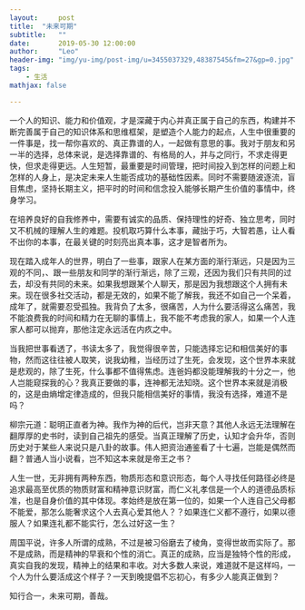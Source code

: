 ```yaml
---
layout:     post
title:  "未来可期"
subtitle:   ""
date:       2019-05-30 12:00:00
author:     "Leo"
header-img: "img/yu-img/post-img/u=3455037329,48387545&fm=27&gp=0.jpg"
tags:
    - 生活
mathjax: false

---
```


一个人的知识、能力和价值观，才是深藏于内心并真正属于自己的东西，构建并不断完善属于自己的知识体系和思维框架，是塑造个人能力的起点，人生中很重要的一件事是，找一帮你喜欢的、真正靠谱的人，一起做有意思的事。我对于朋友和另一半的选择，总体来说，是选择靠谱的、有格局的人，并与之同行，不求走得更快，但求走得更远。人生短暂，最重要是时间管理，把时间投入到怎样的问题上和怎样的人身上，是决定未来人生能否成功的基础性因素。同时不需要随波逐流，盲目焦虑，坚持长期主义，把平时的时间和信念投入能够长期产生价值的事情中，终身学习。



在培养良好的自我修养中，需要有诚实的品质、保持理性的好奇、独立思考，同时又不机械的理解人生的难题。投机取巧算什么本事，藏拙于巧，大智若愚，让人看不出你的本事，在最关键的时刻亮出真本事，这才是智者所为。
 


现在踏入成年人的世界，明白了一些事，跟家人在某方面的渐行渐远，只是因为三观的不同，、跟一些朋友和同学的渐行渐远，除了三观，还因为我们只有共同的过去，却没有共同的未来。如果我想跟某个人聊天，那是因为我想跟这个人拥有未来。现在很多社交活动，都是无效的，如果不能了解我，我还不如自己一个呆着，成年了，就需要忍受孤独。我背负了太多，很痛苦，人为什么要活得这么痛苦，我不能浪费我的时间和精力在无聊的事情上，我不能不考虑我的家人，如果一个人连家人都可以抛弃，那他注定永远活在内疚之中。


当我把世事看透了，书读太多了，我觉得很辛苦，只能选择忘记和相信美好的事物，然而这往往被人取笑，说我幼稚，当经历过了生死，会发现，这个世界本来就是悲观的，除了生死，什么事都不值得焦虑。连爸妈都没能理解我的十分之一，他人岂能窥探我的心？我真正要做的事，连神都无法知晓。这个世界本来就是消极的，这是由熵增定律造成的，但我只能相信美好的事情，我没有选择，难道不是吗？


柳宗元道：聪明正直者为神。我作为神的后代，岂非天意？其他人永远无法理解在翻厚厚的史书时，读到自己祖先的感受。当真正理解了历史，认知才会升华，否则历史对于某些人来说只是八卦的故事。伟人把资治通鉴看了十七遍，岂能是偶然而翻？普通人当小说看，岂不知这本来就是帝王之书？



人生一世，无非拥有两种东西，物质形态和意识形态，每个人寻找任何路径必终是追求最高至优质的物质财富和精神意识财富，而仁义礼孝信是一个人的道德品质标准，也是自身价值的其中体现。孝始终是放在第一位的，如果一个人连自己父母都不能爱，那怎么能奢求这个人去真心爱其他人？？如果连仁义都不遵行，如果以德服人？如果连礼都不能实行，怎么过好这一生？


周国平说，许多人所谓的成熟，不过是被习俗磨去了棱角，变得世故而实际了。那不是成熟，而是精神的早衰和个性的消亡。真正的成熟，应当是独特个性的形成，真实自我的发现，精神上的结果和丰收。对大多数人来说，难道就不是这样吗，一个人为什么要活成这个样子？一天到晚提倡不忘初心，有多少人能真正做到？

知行合一，未来可期，善哉。

 
